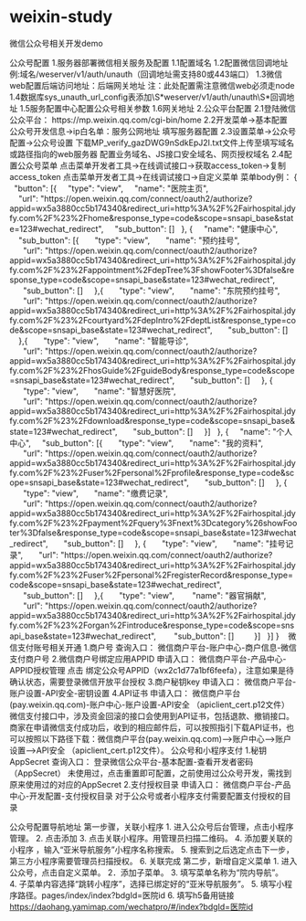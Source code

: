 # weixin-study
<p>
	微信公众号相关开发demo
</p>
公众号配置
1.服务器部署微信相关服务及配置
1.1配置域名
1.2配置微信回调地址
例:域名/weserver/v1/auth/unauth（回调地址需支持80或443端口）
1.3微信web配置后端访问地址：后端网关地址
注：此处配置需注意微信web必须走node
1.4数据库sys_unauth_url_config表添加\S*weserver/v1/auth/unauth\S*回调地址
1.5服务配置中心配置公众号相关参数
1.6网关地址
2.公众平台配置
2.1登陆微信公众平台：
https://mp.weixin.qq.com/cgi-bin/home
2.2开发菜单->基本配置
公众号开发信息->ip白名单：服务公网地址
填写服务器配置
2.3设置菜单->公众号配置->公众号设置
下载MP_verify_gazDWG9nSdkEpJ2I.txt文件上传至填写域名或路径指向的web服务器
配置业务域名、JS接口安全域名、网页授权域名
2.4配置公众号菜单
点击菜单开发者工具->在线调试接口->获取access_token->复制access_token
点击菜单开发者工具->在线调试接口->自定义菜单
菜单body例：
{
  "button": [{
    "type": "view",
    "name": "医院主页",
    "url": "https://open.weixin.qq.com/connect/oauth2/authorize?appid=wx5a3880cc5b174340&redirect_uri=http%3A%2F%2Fairhospital.jdyfy.com%2F%23%2Fhome&response_type=code&scope=snsapi_base&state=123#wechat_redirect",
    "sub_button": []
  }, {
    "name": "健康中心",
    "sub_button": [{
      "type": "view",
      "name": "预约挂号",
      "url": "https://open.weixin.qq.com/connect/oauth2/authorize?appid=wx5a3880cc5b174340&redirect_uri=http%3A%2F%2Fairhospital.jdyfy.com%2F%23%2Fappointment%2FdepTree%3FshowFooter%3Dfalse&response_type=code&scope=snsapi_base&state=123#wechat_redirect",
      "sub_button": []
    },{
      "type": "view",
      "name": "东院预约挂号",
      "url": "https://open.weixin.qq.com/connect/oauth2/authorize?appid=wx5a3880cc5b174340&redirect_uri=http%3A%2F%2Fairhospital.jdyfy.com%2F%23%2Fcourtyard%2FdepIntro%2FdeptList&response_type=code&scope=snsapi_base&state=123#wechat_redirect",
      "sub_button": []
    },{
      "type": "view",
      "name": "智能导诊",
      "url": "https://open.weixin.qq.com/connect/oauth2/authorize?appid=wx5a3880cc5b174340&redirect_uri=http%3A%2F%2Fairhospital.jdyfy.com%2F%23%2FhosGuide%2FguideBody&response_type=code&scope=snsapi_base&state=123#wechat_redirect",
      "sub_button": []
    }, {
      "type": "view",
      "name": "智慧好医院",
      "url": "https://open.weixin.qq.com/connect/oauth2/authorize?appid=wx5a3880cc5b174340&redirect_uri=http%3A%2F%2Fairhospital.jdyfy.com%2F%23%2Fdownload&response_type=code&scope=snsapi_base&state=123#wechat_redirect",
      "sub_button": []
    }]
  }, {
    "name": "个人中心",
    "sub_button": [{
      "type": "view",
      "name": "我的资料",
      "url": "https://open.weixin.qq.com/connect/oauth2/authorize?appid=wx5a3880cc5b174340&redirect_uri=http%3A%2F%2Fairhospital.jdyfy.com%2F%23%2Fuser%2Fpersonal%2Fprofile&response_type=code&scope=snsapi_base&state=123#wechat_redirect",
      "sub_button": []
    }, {
      "type": "view",
      "name": "缴费记录",
      "url": "https://open.weixin.qq.com/connect/oauth2/authorize?appid=wx5a3880cc5b174340&redirect_uri=http%3A%2F%2Fairhospital.jdyfy.com%2F%23%2Fpayment%2Fquery%3Fnext%3Dcategory%26showFooter%3Dfalse&response_type=code&scope=snsapi_base&state=123#wechat_redirect",
      "sub_button": []
    }, {
      "type": "view",
      "name": "挂号记录",
      "url": "https://open.weixin.qq.com/connect/oauth2/authorize?appid=wx5a3880cc5b174340&redirect_uri=http%3A%2F%2Fairhospital.jdyfy.com%2F%23%2Fuser%2Fpersonal%2FregisterRecord&response_type=code&scope=snsapi_base&state=123#wechat_redirect",
      "sub_button": []
    },{
      "type": "view", 
      "name": "器官捐献", 
      "url": "https://open.weixin.qq.com/connect/oauth2/authorize?appid=wx5a3880cc5b174340&redirect_uri=http%3A%2F%2Fairhospital.jdyfy.com%2F%23%2Forgan%2Fintroduce&response_type=code&scope=snsapi_base&state=123#wechat_redirect", 
      "sub_button": []
        }]
  }]
} 
 
微信支付账号相关开通
1.商户号
查询入口：
微信商户平台-账户中心-商户信息-微信支付商户号
2.微信商户号绑定应用APPID
申请入口：
微信商户平台-产品中心-APPID授权管理
点击
绑定公众号APPID（wx2c1d77a1bf6feefa），注意如果是待确认状态，需要登录微信开放平台授权
3.商户秘钥key
申请入口：
微信商户平台-账户设置-API安全-密钥设置
4.API证书
申请入口：
微信商户平台(pay.weixin.qq.com)-账户中心-账户设置-API安全 （apiclient_cert.p12文件）
微信支付接口中，涉及资金回滚的接口会使用到API证书，包括退款、撤销接口。商家在申请微信支付成功后，收到的相应邮件后，可以按照指引下载API证书，也可以按照以下路径下载：微信商户平台(pay.weixin.qq.com)-->账户中心-->账户设置-->API安全 （apiclient_cert.p12文件）。
公众号和小程序支付
1.秘钥AppSecret
查询入口：
登录微信公众平台-基本配置-查看开发者密码（AppSecret）
未使用过，点击重置即可配置，之前使用过公众号开发，需找到原来使用过的对应的AppSecret
2.支付授权目录
申请入口：
微信商户平台-产品中心-开发配置-支付授权目录
对于公众号或者小程序支付需要配置支付授权的目录

公众号配置导航地址
第一步骤，关联小程序
1. 进入公众号后台管理，点击小程序管理。
2. 点击添加
3. 点击关联小程序。用管理员扫描二维码。
4. 添加要关联的小程序 ，输入“亚米导航服务”小程序名称搜索。
5. 搜索到之后选定点击下一步，第三方小程序需要管理员扫描授权。
6. 关联完成
第二步，新增自定义菜单
1. 进入公众号，点击自定义菜单。
2．添加子菜单。
3. 填写菜单名称为“院内导航”。
4. 子菜单内容选择“跳转小程序”，选择已绑定好的“亚米导航服务”。
5. 填写小程序路径。pages/index/index?bdgId=医院id
6. 填写h5备用链接
https://daohang.yamimap.com/wechatpro/#/index?bdgId=医院id
 
